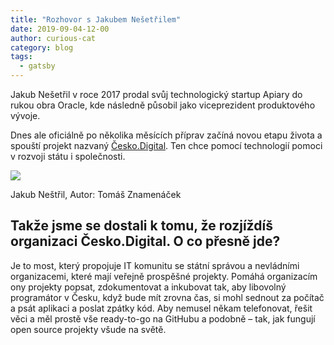 ```yaml
---
title: "Rozhovor s Jakubem Nešetřilem"
date: 2019-09-04-12-00
author: curious-cat
category: blog
tags:
  - gatsby
---
```



Jakub Nešetřil v roce 2017 prodal svůj technologický startup Apiary do rukou obra Oracle, kde následně působil jako viceprezident produktového vývoje.

Dnes ale oficiálně po několika měsících příprav začíná novou etapu života a spouští projekt nazvaný [Česko.Digital](https://cesko.digital). Ten chce pomocí technologií pomoci v rozvoji státu i společnosti.



![](/cover.jpg)
<div class="picture-note">
Jakub Neštřil, Autor: Tomáš Znamenáček
</div>

## Takže jsme se dostali k tomu, že rozjíždíš organizaci Česko.Digital. O co přesně jde?

Je to most, který propojuje IT komunitu se státní správou a nevládními organizacemi, které mají veřejně prospěšné projekty. Pomáhá organizacím ony projekty popsat, zdokumentovat a inkubovat tak, aby libovolný programátor v Česku, když bude mít zrovna čas, si mohl sednout za počítač a psát aplikaci a poslat zpátky kód. Aby nemusel někam telefonovat, řešit věci a měl prostě vše ready-to-go na GitHubu a podobně – tak, jak fungují open source projekty všude na světě.
